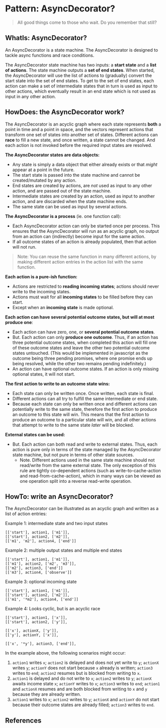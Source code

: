 # Pattern: AsyncDecorator?

> All good things come to those who wait. Do you remember that still?

## WhatIs: AsyncDecorator?

An AsyncDecorator is a state machine. The AsyncDecorator is designed to tackle async functions and race conditions.

The AsyncDecorator state machine has two inputs: a **start state** and a **list of actions**. The state machine outputs a **set of end states**. When started, the AsyncDecorator will use the list of actions to (gradually) convert the start state into the set of end states. To get to the set of end states, each action can make a set of intermediate states that in turn is used as input to other actions, which eventually result in an end state which is not used as input in any other action.

## HowDoes: the AsyncDecorator work?

The AsyncDecorator is an acyclic graph where each state represents **both** a point in time and a point in space, and the vectors represent actions that transform one set of states into another set of states. Different actions can **race** to fill a new state, and once written, a state cannot be changed. And each action is not invoked before the required input states are resolved.

**The AsyncDecorator states are data objects:**
* Any state is simply a data object that either already exists or that *might* appear at a point in the future.
* The start state is passed into the state machine and cannot be created/mutated by any action. 
* End states are created by actions, are *not* used as input to any other action, and are passed out of the state machine.
* Intermediate states are created by an action, used as input to another action, and are discarded when the state machine ends.
* The same state can be used as input by several actions.

**The AsyncDecorator is a process** (ie. one function call):
* Each AsyncDecorator action can only be started once per process. This ensures that the AsyncDecorator will run as an acyclic graph, no output from an action can (indirectly) become input for the same action.
* If all outcome states of an action is already populated, then that action will not run.  

> Note: You can reuse the same function in many different actions, by making different action entries in the action list with the same function.

**Each action is a pure-ish function:**
 * Actions are restricted to **reading incoming states**; actions should never write to the incoming states.
 * Actions must wait for all **incoming states** to be filled before they can start.
 * Except when an **incoming state** is made optional.

**Each action can have several potential outcome states, but will at most produce one**:
 * Each action can have zero, one, or **several potential outcome states**.
 * But. Each action can only **produce one outcome**. Thus, if an action has three potential outcome states, when completed this action will fill one of these outcome states and leave the other two potential outcome states untouched. (This would be implemented in javascript as the outcome being three pending promises, where one promise ends up being resolved, while the other two remains pending indefinitely.)
* An action can have optional outcome states. If an action is only missing optional states, it will not start.
   
**The first action to write to an outcome state wins:**
 * Each state can only be written once. Once written, each state is final.
 * Different actions can all try to fulfill the same intermediate or end state.
 * Because each state can only be written once and different actions can potentially write to the same state, therefore the first action to produce an outcome to this state will win. This means that the first action to produce an outcome to a particular state will win, and all other actions that attempt to write to the same state *later* will be blocked.

**External states can be used:**
 * But. Each action can both read and write to external states. Thus, each action is pure only in terms of the state managed by the AsyncDecorator state machine, but not pure in terms of other state sources. 
   * Note. Different actions used in the same state machine should not read/write from the same external state. The only exception of this rule are tightly co-dependent actions (such as write-to-cache-action and read-from-cache-action), which in many ways can be viewed as one operation split into a reverse read-write operation.
	
## HowTo: write an AsyncDecorator?

The AsyncDecorator can be illustrated as an acyclic graph and written as a list of action entries:

Example 1: intermediate state and two input states
```
[['start'], action1, ['m1']],
[['start'], action2, ['m2']],
[['m1', 'm2'], action4, ['end']]
```

Example 2: multiple output states and multiple end states
```
[['start'], action1, ['m1']],
[['m1'], action2, ['m2', 'm3']],
[['m2'], action3, ['end']]
[['m3'], action4, ['observe']]
```

Example 3: optional incoming state
```
[['start'], action1, ['m1']],
[['start'], action2, ['m2']],
[['m1', '*m2'], action4, ['end']]
```

Example 4: Looks cyclic, but is an acyclic race
```
[['start'], action1, ['x']],
[['start'], action2, ['y']],

[['x'], actionX, ['y']],                 
[['y'], actionY, ['x']],

[['x', '*y'], action3, ['end']],
```

In the example above, the following scenarios might occur:
1. `action1` writes `x`; `action2` is delayed and does not yet write to `y`; `actionX` writes `y`; `actionY` does not start because `x` already is written; `action3` writes to `end`; `action2` resumes but is blocked from writing to `x`.
2. `action1` is delayed and do not write to `x`; `action2` writes to `y`; `actionX` awaits income state `x`; `actionY` writes to `x`; `action3` writes to `end`; `action1` and `actionX` resumes and are both blocked from writing to `x` and `y` because they are already written.
3. `action1` writes to `x`; `action2` writes to `y`; `actionX` and `actionY` do not start because their outcome states are already filled; `action3` writes to `end`.

## References